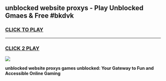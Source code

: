 
## unblocked website proxys - Play Unblocked Gmaes & Free #bkdvk
<h3>
<a href="https://news.freeplayer.one?title=unblocked_website_proxys&ref=24F">CLICK TO PLAY</a></h3>
<hr>

<h3>
<a href="https://news.freeplayer.one?title=unblocked_website_proxys&ref=24F">CLICK 2 PLAY</a>
  
</h3>

<a href="https://news.freeplayer.one?title=unblocked_website_proxys&ref=24F/"><img src="https://clearcache.store/games.png"></a>


**unblocked website proxys games unblocked: Your Gateway to Fun and Accessible Online Gaming**

